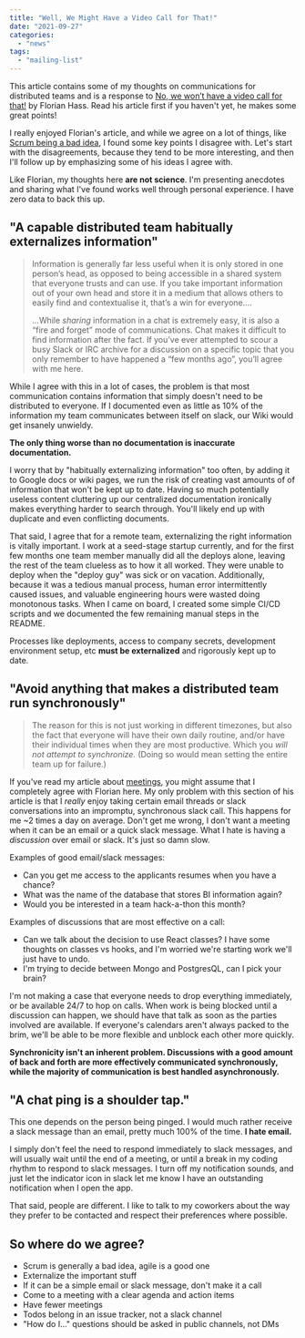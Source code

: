 ```yaml
---
title: "Well, We Might Have a Video Call for That!"
date: "2021-09-27"
categories: 
  - "news"
tags: 
  - "mailing-list"
---
```


This article contains some of my thoughts on communications for distributed teams and is a response to [No, we won’t have a video call for that!](https://xahteiwi.eu/resources/presentations/no-we-wont-have-a-video-call-for-that/) by Florian Hass. Read his article first if you haven't yet, he makes some great points!

I really enjoyed Florian's article, and while we agree on a lot of things, like [Scrum being a bad idea](https://qvault.io/misc/leave-scrum-to-rugby-i-like-getting-stuff-done/), I found some key points I disagree with. Let's start with the disagreements, because they tend to be more interesting, and then I'll follow up by emphasizing some of his ideas I agree with.

Like Florian, my thoughts here **are not science**. I'm presenting anecdotes and sharing what I've found works well through personal experience. I have zero data to back this up.

## "A capable distributed team habitually externalizes information"

> Information is generally far less useful when it is only stored in one person’s head, as opposed to being accessible in a shared system that everyone trusts and can use. If you take important information out of your own head and store it in a medium that allows others to easily find and contextualise it, that’s a win for everyone....
> 
> ...While _sharing_ information in a chat is extremely easy, it is also a “fire and forget” mode of communications. Chat makes it difficult to find information after the fact. If you’ve ever attempted to scour a busy Slack or IRC archive for a discussion on a specific topic that you only remember to have happened a “few months ago”, you’ll agree with me here.

While I agree with this in a lot of cases, the problem is that most communication contains information that simply doesn't need to be distributed to everyone. If I documented even as little as 10% of the information my team communicates between itself on slack, our Wiki would get insanely unwieldy.

**The only thing worse than no documentation is inaccurate documentation.**

I worry that by "habitually externalizing information" too often, by adding it to Google docs or wiki pages, we run the risk of creating vast amounts of of information that won't be kept up to date. Having so much potentially useless content cluttering up our centralized documentation ironically makes everything harder to search through. You'll likely end up with duplicate and even conflicting documents.

That said, I agree that for a remote team, externalizing the right information is vitally important. I work at a seed-stage startup currently, and for the first few months one team member manually did all the deploys alone, leaving the rest of the team clueless as to how it all worked. They were unable to deploy when the "deploy guy" was sick or on vacation. Additionally, because it was a tedious manual process, human error intermittently caused issues, and valuable engineering hours were wasted doing monotonous tasks. When I came on board, I created some simple CI/CD scripts and we documented the few remaining manual steps in the README.

Processes like deployments, access to company secrets, development environment setup, etc **must be externalized** and rigorously kept up to date.

## "Avoid anything that makes a distributed team run synchronously"

> The reason for this is not just working in different timezones, but also the fact that everyone will have their own daily routine, and/or have their individual times when they are most productive. Which you _will not attempt to synchronize._ (Doing so would mean setting the entire team up for failure.)

If you've read my article about [meetings](https://qvault.io/news/too-many-meetings/), you might assume that I completely agree with Florian here. My only problem with this section of his article is that I _really_ enjoy taking certain email threads or slack conversations into an impromptu, synchronous slack call. This happens for me ~2 times a day on average. Don't get me wrong, I don't want a meeting when it can be an email or a quick slack message. What I hate is having a _discussion_ over email or slack. It's just so damn slow.

Examples of good email/slack messages:

- Can you get me access to the applicants resumes when you have a chance?
- What was the name of the database that stores BI information again?
- Would you be interested in a team hack-a-thon this month?

Examples of discussions that are most effective on a call:

- Can we talk about the decision to use React classes? I have some thoughts on classes vs hooks, and I'm worried we're starting work we'll just have to undo.
- I'm trying to decide between Mongo and PostgresQL, can I pick your brain?

I'm not making a case that everyone needs to drop everything immediately, or be available 24/7 to hop on calls. When work is being blocked until a discussion can happen, we should have that talk as soon as the parties involved are available. If everyone's calendars aren't always packed to the brim, we'll be able to be more flexible and unblock each other more quickly.

**Synchronicity isn't an inherent problem. Discussions with a good amount of back and forth are more effectively communicated synchronously, while the majority of communication is best handled asynchronously.**

## "A chat ping is a shoulder tap."

This one depends on the person being pinged. I would much rather receive a slack message than an email, pretty much 100% of the time. **I hate email.**

I simply don't feel the need to respond immediately to slack messages, and will usually wait until the end of a meeting, or until a break in my coding rhythm to respond to slack messages. I turn off my notification sounds, and just let the indicator icon in slack let me know I have an outstanding notification when I open the app.

That said, people are different. I like to talk to my coworkers about the way they prefer to be contacted and respect their preferences where possible.

## So where do we agree?

- Scrum is generally a bad idea, agile is a good one
- Externalize the important stuff
- If it can be a simple email or slack message, don't make it a call
- Come to a meeting with a clear agenda and action items
- Have fewer meetings
- Todos belong in an issue tracker, not a slack channel
- "How do I..." questions should be asked in public channels, not DMs
